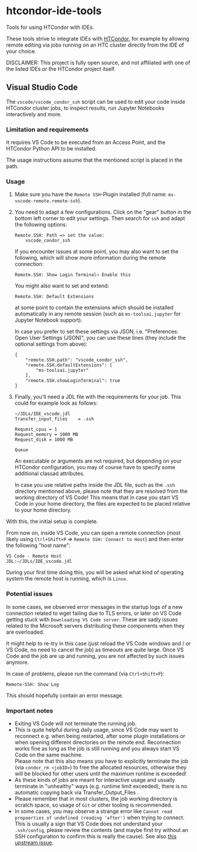# htcondor-ide-tools
Tools for using HTCondor with IDEs.

These tools strive to integrate IDEs with [HTCondor](https://htcondor.org/), for example by allowing remote editing via jobs running on an HTC cluster directly from the IDE of your choice.

DISCLAIMER: This project is fully open source, and not affiliated with one of the listed IDEs or the HTCondor project itself.

## Visual Studio Code

The `vscode/vscode_condor_ssh` script can be used to edit your code inside HTCondor cluster jobs, to inspect results, run Jupyter Notebooks interactively and more.

### Limitation and requirements
It requires VS Code to be executed from an Access Point, and the HTCondor Python API to be installed.

The usage instructions assume that the mentioned script is placed in the path.

### Usage
1. Make sure you have the `Remote SSH`-Plugin installed (full name: `ms-vscode-remote.remote-ssh`).
2. You need to adapt a few configurations. Click on the "gear" button in the bottom left corner to edit your settings. Then search for `ssh` and adapt the following options:
   ```
   Remote.SSH: Path => set the value:
       vscode_condor_ssh
   ```
   If you encounter issues at some point, you may also want to set the following, which will show more information during the remote connection:
   ```
   Remote.SSH: Show Login Terminal→ Enable this
   ```
   You might also want to set and extend:
   ```
   Remote.SSH: Default Extensions
   ```
   at some point to contain the extensions which should be installed automatically in any remote session (such as `ms-toolsai.jupyter` for Jupyter Notebook support).
   
   In case you prefer to set these settings via JSON, i.e. "Preferences: Open User Settings (JSON)", you can use these lines (they include the optional settings from above):
   ```
   {
       "remote.SSH.path": "vscode_condor_ssh",
       "remote.SSH.defaultExtensions": [
           "ms-toolsai.jupyter"
       ],
       "remote.SSH.showLoginTerminal": true
   }
   ```
3. Finally, you'll need a JDL file with the requirements for your job. This could for example look as follows:
   ```
   ~/JDLs/IDE_vscode.jdl
   Transfer_input_files    = .ssh
    
   Request_cpus = 1
   Request_memory = 1000 MB
   Request_disk = 1000 MB
    
   Queue
   ```
   An executable or arguments are not required, but depending on your HTCondor configuration, you may of course have to specify some additional classad attributes.

   In case you use relative paths inside the JDL file, such as the `.ssh` directory mentioned above, please note that they are resolved from the working directory of VS Code! This means that in case you start VS Code in your home directory, the files are expected to be placed relative to your home directory.

With this, the initial setup is complete.

From now on, inside VS Code, you can open a remote connection (most likely using `Ctrl+Shift+P` => `Remote SSH: Connect to Host`) and then enter the following "host name":
```
VS Code - Remote Host
JDL:~/JDLs/IDE_vscode.jdl
```
During your first time doing this, you will be asked what kind of operating system the remote host is running, which is `Linux`.

### Potential issues
In some cases, we observed error messages  in the startup logs of a new connection related to wget failing due to TLS errors, or later on VS Code getting stuck with `Downloading VS Code server`. These are sadly issues related to the Microsoft servers distributing these components when they are overloaded.

It might help to re-try in this case (just reload the VS Code windows and / or VS Code, no need to cancel the job) as timeouts are quite large. Once VS Code and the job are up and running, you are not affected by such issues anymore.

In case of problems, please run the command (via `Ctrl+Shift+P`):
```
Remote-SSH: Show Log
```
This should hopefully contain an error message.

### Important notes
- Exiting VS Code will not terminate the running job.
- This is quite helpful during daily usage, since VS Code may want to reconnect e.g. when being restarted, after some plugin installations or when opening different directories on the remote end. Reconnection works fine as long as the job is still running and you always start VS Code on the same machine.  
Please note that this also means you have to explicitly terminate the job (via `condor_rm <jobID>`) to free the allocated resources, otherwise they will be blocked for other users until the maximum runtime is exceeded!
- As these kinds of jobs are meant for interactive usage and usually terminate in "unhealthy" ways (e.g. runtime limit exceeded), there is no automatic copying back via Transfer_Output_Files .
- Please remember that in most clusters, the job working directory is scratch space, so usage of `Git` or other tooling is recommended.
- In some cases, you may observe a strange error like `Cannot read propoerties of undefined (reading 'after')` when trying to connect. This is usually a sign that VS Code does not understand your `.ssh/config`, please review the contents (and maybe first try without an SSH configuration to confirm this is really the cause). See also [this upstream issue](https://github.com/microsoft/vscode/issues/212685).

